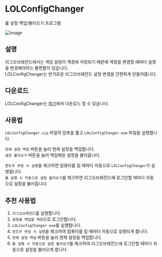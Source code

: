 # LOLConfigChanger

롤 설정 백업/불러오기 프로그램   

![image](https://user-images.githubusercontent.com/48248884/125250302-08794500-e331-11eb-9b7e-c489003dbb53.png)

## 설명
리그오브레전드에서는 게임 설정이 계정에 저장되기 때문에 계정을 변경할 때마다 설정을 변경해야하는 불편함이 있습니다.   
LOLConfigChanger는 번거로운 리그오브레전드 설정 변경을 간편하게 만들어줍니다.

## 다운로드
LOLConfigChanger는 [여기](https://github.com/S8U/LOLConfigChanger/releases)에서 다운로드 할 수 있습니다.

## 사용법
`LOLConfigChanger.zip` 파일의 압축을 풀고 `LOLConfigChanger.exe` 파일을 실행합니다.   

`현재 설정 백업` 버튼을 눌러 현재 설정을 백업합니다.   
`설정 불러오기` 버튼을 눌러 백업해둔 설정을 불러옵니다.   

`윈도우 부팅 시 실행`을 체크하면 컴퓨터를 킬 때마다 자동으로 `LOLConfigChanger`가 실행됩니다.   
`롤 실행 시 자동으로 설정 불러오기`를 체크하면 리그오브레전드에 로그인할 때마다 자동으로 설정을 불러옵니다.   

## 추천 사용법
1. `리그오브레전드`를 실행합니다.
2. `설정을 백업할 계정`으로 로그인합니다.
3. `LOLConfigChanger.exe`를 실행합니다.
4. `윈도우 부팅 시 실행`을 체크하여 컴퓨터를 킬 때마다 자동으로 실행되게 합니다.
5. `현재 설정 백업` 버튼을 눌러 현재 설정을 백업합니다.
6. `롤 실행 시 자동으로 설정 불러오기`를 체크하여 리그오브레전드에 로그인할 때마다 자동으로 설정을 불러오게 합니다.
